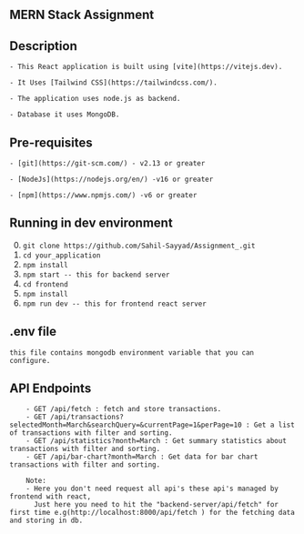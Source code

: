 ## MERN Stack Assignment

## Description

`- This React application is built using [vite](https://vitejs.dev).`

`- It Uses [Tailwind CSS](https://tailwindcss.com/).`

`- The application uses node.js as backend.`

`- Database it uses MongoDB.`

## Pre-requisites

`- [git](https://git-scm.com/) - v2.13 or greater`

`- [NodeJs](https://nodejs.org/en/) -v16 or greater`

`- [npm](https://www.npmjs.com/) -v6 or greater`

## Running in dev environment

0. `git clone https://github.com/Sahil-Sayyad/Assignment_.git`
1. `cd your_application`
2. `npm install`
3. `npm start -- this for backend server `
4. `cd frontend` 
5. `npm install`
6. `npm run dev -- this for frontend react server`

## .env file

`this file contains mongodb environment variable that you can configure.`

## API Endpoints

```  
    - GET /api/fetch : fetch and store transactions.
    - GET /api/transactions?selectedMonth=March&searchQuery=&currentPage=1&perPage=10 : Get a list of transactions with filter and sorting.
    - GET /api/statistics?month=March : Get summary statistics about transactions with filter and sorting.
    - GET /api/bar-chart?month=March : Get data for bar chart transactions with filter and sorting.

    Note: 
    - Here you don't need request all api's these api's managed by frontend with react,
      Just here you need to hit the "backend-server/api/fetch" for first time e.g(http://localhost:8000/api/fetch ) for the fetching data and storing in db.
```
